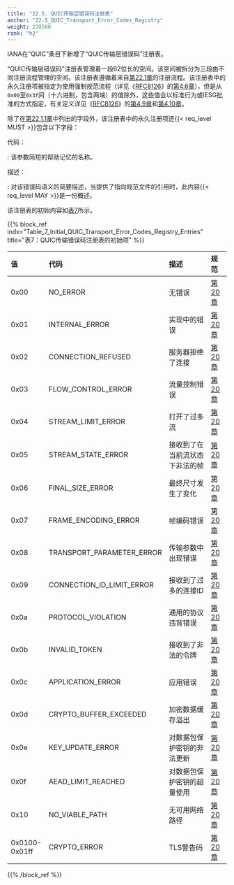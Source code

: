 ```yaml
---
title: "22.5. QUIC传输层错误码注册表"
anchor: "22.5_QUIC_Transport_Error_Codes_Registry"
weight: 220500
rank: "h2"
---
```


IANA在“QUIC”条目下新增了“QUIC传输层错误码”注册表。

“QUIC传输层错误码”注册表管理着一段62位长的空间。该空间被拆分为三段由不同注册流程管理的空间。该注册表遵循着来自[第22.1章](#22.1_Registration_Policies_for_QUIC_Registries)的注册流程。该注册表中的永久注册项被指定为使用强制规范流程（详见《[RFC8126](https://www.rfc-editor.org/info/rfc8126)》的[第4.6章](https://www.rfc-editor.org/rfc/rfc8126.html#section-4.6)），但是从`0x00`至`0x3f`间（十六进制，包含两端）的值除外，这些值会以标准行为或IESG批准的方式指定，有关定义详见《[RFC8126](https://www.rfc-editor.org/info/rfc8126)》的[第4.9章](https://www.rfc-editor.org/rfc/rfc8126.html#section-4.9)和[第4.10章](https://www.rfc-editor.org/rfc/rfc8126.html#section-4.10)。

除了在[第22.1.1章](#22.1.1_Provisional_Registrations)中列出的字段外，该注册表中的永久注册项还{{< req_level MUST >}}包含以下字段：

代码：

:   该参数简短的帮助记忆的名称。

描述：

:   对该错误码语义的简要描述，当提供了指向规范文件的引用时，此内容{{< req_level MAY >}}是一份概述。

该注册表的初始内容如[表7](#Table_7_Initial_QUIC_Transport_Error_Codes_Registry_Entries)所示。

{{% block_ref
indx="Table_7_Initial_QUIC_Transport_Error_Codes_Registry_Entries"
title="表7：QUIC传输错误码注册表的初始项" %}}

| 值                  | 代码                        | 描述               | 规范       |
|:-------------------|:--------------------------|:-----------------|:---------|
| 0x00               | NO_ERROR                  | 无错误	             | [第20章](#20_Error_Codes) |
| 0x01               | INTERNAL_ERROR            | 实现中的错误	          | [第20章](#20_Error_Codes) |
| 0x02               | CONNECTION_REFUSED        | 服务器拒绝了连接	        | [第20章](#20_Error_Codes) |
| 0x03               | FLOW_CONTROL_ERROR        | 流量控制错误	          | [第20章](#20_Error_Codes) |
| 0x04               | STREAM_LIMIT_ERROR        | 打开了过多流	          | [第20章](#20_Error_Codes) |
| 0x05               | STREAM_STATE_ERROR        | 接收到了在当前流状态下非法的帧	 | [第20章](#20_Error_Codes) |
| 0x06               | FINAL_SIZE_ERROR          | 最终尺寸发生了变化	       | [第20章](#20_Error_Codes) |
| 0x07               | FRAME_ENCODING_ERROR      | 帧编码错误	           | [第20章](#20_Error_Codes) |
| 0x08               | TRANSPORT_PARAMETER_ERROR | 传输参数中出现错误	       | [第20章](#20_Error_Codes) |
| 0x09               | CONNECTION_ID_LIMIT_ERROR | 接收到了过多的连接ID	     | [第20章](#20_Error_Codes) |
| 0x0a               | PROTOCOL_VIOLATION        | 通用的协议违背错误	       | [第20章](#20_Error_Codes) |
| 0x0b               | INVALID_TOKEN             | 接收到了非法的令牌	       | [第20章](#20_Error_Codes) |
| 0x0c               | APPLICATION_ERROR         | 应用错误	            | [第20章](#20_Error_Codes) |
| 0x0d               | CRYPTO_BUFFER_EXCEEDED    | 加密数据缓存溢出	        | [第20章](#20_Error_Codes) |
| 0x0e               | KEY_UPDATE_ERROR          | 对数据包保护密钥的非法更新	   | [第20章](#20_Error_Codes) |
| 0x0f               | AEAD_LIMIT_REACHED        | 对数据包保护密钥的超量使用    | [第20章](#20_Error_Codes) |
| 0x10               | NO_VIABLE_PATH            | 无可用网络路径          | [第20章](#20_Error_Codes) |
| 0x0100-<br/>0x01ff | CRYPTO_ERROR              | TLS警告码           | [第20章](#20_Error_Codes) |

{{% /block_ref %}}
